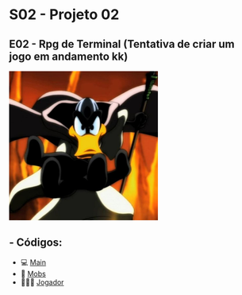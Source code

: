 # S02 - Projeto 02
## E02 - Rpg de Terminal (Tentativa de criar um jogo em andamento kk)

<img src="OMagoEImplacavel.jpg" width="300" align=”middle”>

## - Códigos: 
- 💻 [Main](Principal.java)
- 🐲 [Mobs](Mobs/Mob.java)
- 🧙🏻‍♂️ [Jogador](Jogadores/Jogador.java)